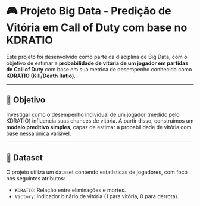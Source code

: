 # 🎮 Projeto Big Data - Predição de Vitória em Call of Duty com base no KDRATIO

Este projeto foi desenvolvido como parte da disciplina de Big Data, com o objetivo de estimar a **probabilidade de vitória de um jogador em partidas de Call of Duty** com base em sua métrica de desempenho conhecida como **KDRATIO (Kill/Death Ratio)**.

---

## 🧠 Objetivo

Investigar como o desempenho individual de um jogador (medido pelo KDRATIO) influencia suas chances de vitória. A partir disso, construímos um **modelo preditivo simples**, capaz de estimar a probabilidade de vitória com base nessa única variável.

---

## 📁 Dataset

O projeto utiliza um dataset contendo estatísticas de jogadores, com foco nos seguintes atributos:

- `KDRATIO`: Relação entre eliminações e mortes.
- `Victory`: Indicador binário de vitória (1 para vitória, 0 para derrota).

